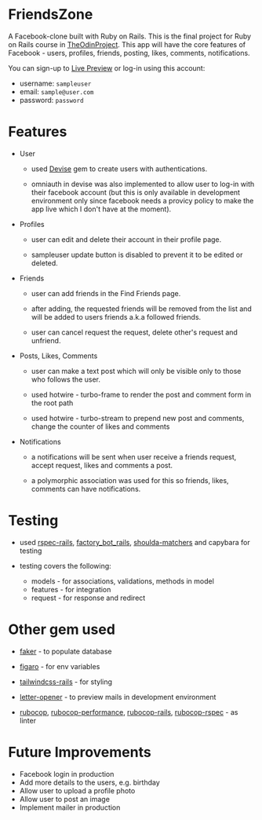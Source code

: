 # FriendsZone

A Facebook-clone built with Ruby on Rails. This is the final project for Ruby on Rails course in [TheOdinProject](https://www.theodinproject.com/lessons/ruby-on-rails-rails-final-project). This app will have the core features of Facebook - users, profiles, friends, posting, likes, comments, notifications.

You can sign-up to [Live Preview](https://friendszone.up.railway.app/) or log-in using this account:

- username: `sampleuser`
- email: `sample@user.com`
- password: `password`

# Features

- User

  - used [Devise](https://github.com/heartcombo/devise) gem to create users with authentications.

  - omniauth in devise was also implemented to allow user to log-in with their facebook account (but this is only available in development environment only since facebook needs a provicy policy to make the app live which I don't have at the moment).

- Profiles

  - user can edit and delete their account in their profile page.

  - sampleuser update button is disabled to prevent it to be edited or deleted.

- Friends

  - user can add friends in the Find Friends page.

  - after adding, the requested friends will be removed from the list and will be added to users friends a.k.a followed friends.

  - user can cancel request the request, delete other's request and unfriend.

- Posts, Likes, Comments

  - user can make a text post which will only be visible only to those who follows the user.

  - used hotwire - turbo-frame to render the post and comment form in the root path

  - used hotwire - turbo-stream to prepend new post and comments, change the counter of likes and comments

- Notifications

  - a notifications will be sent when user receive a friends request, accept request, likes and comments a post.

  - a polymorphic association was used for this so friends, likes, comments can have notifications.

# Testing

- used [rspec-rails](https://github.com/rspec/rspec-rails), [factory_bot_rails](https://github.com/thoughtbot/factory_bot_rails), [shoulda-matchers](https://github.com/thoughtbot/shoulda-matchers) and capybara for testing

- testing covers the following:
  - models - for associations, validations, methods in model
  - features - for integration
  - request - for response and redirect

# Other gem used

- [faker](https://github.com/faker-ruby/faker) - to populate database

- [figaro](https://github.com/laserlemon/figaro) - for env variables

- [tailwindcss-rails](https://github.com/rails/tailwindcss-rails) - for styling

- [letter-opener](https://github.com/ryanb/letter_opener) - to preview mails in development environment

- [rubocop](https://github.com/rubocop/rubocop), [rubocop-performance](https://github.com/rubocop/rubocop-performance), [rubocop-rails](https://github.com/rubocop/rubocop-rails), [rubocop-rspec](https://github.com/rubocop/rubocop-rspec) - as linter

# Future Improvements

- Facebook login in production
- Add more details to the users, e.g. birthday
- Allow user to upload a profile photo
- Allow user to post an image
- Implement mailer in production
